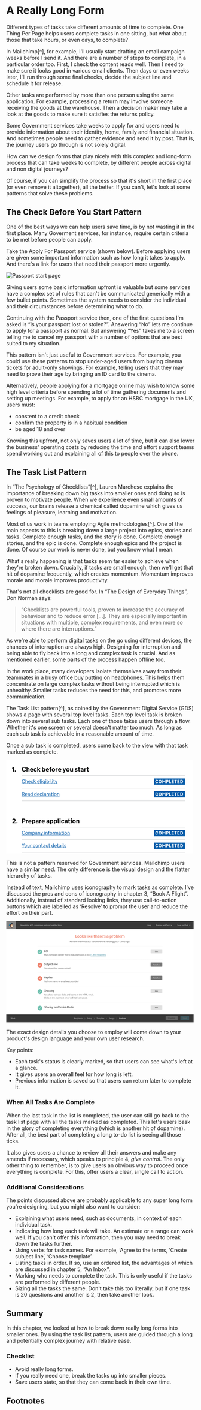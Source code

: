 # A Really Long Form

Different types of tasks take different amounts of time to complete. One Thing Per Page helps users complete tasks in one sitting, but what about those that take hours, or even days, to complete?

In Mailchimp[^], for example, I'll usually start drafting an email campaign weeks before I send it. And there are a number of steps to complete, in a particular order too. First, I check the content reads well. Then I need to make sure it looks good in various email clients. Then days or even weeks later, I'll run through some final checks, decide the subject line and schedule it for release.

Other tasks are performed by more than one person using the same application. For example, processing a return may involve someone receiving the goods at the warehouse. Then a decision maker may take a look at the goods to make sure it satisfies the returns policy.

Some Government services take weeks to apply for and users need to provide information about their identity, home, family and financial situation. And sometimes people need to gather evidence and send it by post. That is, the journey users go through is not solely digital.

How can we design forms that play nicely with this complex and long-form process that can take weeks to complete, by different people across digital and non digital journeys?

Of course, if you can simplify the process so that it's short in the first place (or even remove it altogether), all the better. If you can't, let's look at some patterns that solve these problems.

## The Check Before You Start Pattern

One of the best ways we can help users save time, is by not wasting it in the first place. Many Goverment services, for instance, require certain criteria to be met before people can apply. 

Take the Apply For Passport service (shown below). Before applying users are given some important information such as how long it takes to apply. And there's a link for users that need their passport more urgently.

![Passport start page](.)

Giving users some basic information upfront is valuable but some services have a complex set of rules that can't be communicated generically with a few bullet points. Sometimes the system needs to consider the individual and their circumstances before determining what to do.

Continuing with the Passport service then, one of the first questions I'm asked is “Is your passport lost or stolen?”. Answering “No” lets me continue to apply for a passport as normal. But answering “Yes” takes me to a screen telling me to cancel my passport with a number of options that are best suited to my situation.

This pattern isn't just useful to Government services. For example, you could use these patterns to stop under-aged users from buying cinema tickets for adult-only showings. For example, telling users that they may need to prove their age by bringing an ID card to the cinema.

Alternatively, people applying for a mortgage online may wish to know some high level criteria before spending a lot of time gathering documents and setting up meetings. For example, to apply for an HSBC mortgage in the UK, users must:

- constent to a credit check
- confirm the property is in a habitual condition
- be aged 18 and over

Knowing this upfront, not only saves users a lot of time, but it can also lower the business' operating costs by reducing the time and effort support teams spend working out and explaining all of this to people over the phone.

## The Task List Pattern

In “The Psychology of Checklists”[^], Lauren Marchese explains the importance of breaking down big tasks into smaller ones and doing so is proven to motivate people. When we experience even small amounts of success, our brains release a chemical called dopamine which gives us feelings of pleasure, learning and motivation.

Most of us work in teams employing Agile methodologies[^]. One of the main aspects to this is breaking down a large project into epics, stories and tasks. Complete enough tasks, and the story is done. Complete enough stories, and the epic is done. Complete enough epics and the project is done. Of course our work is never done, but you know what I mean.

What's really happening is that tasks seem far easier to achieve when they're broken down. Crucially, if tasks are small enough, then we'll get that hit of dopamine frequently, which creates momentum. Momentum improves morale and morale improves productivity.

That's not all checklists are good for. In “The Design of Everyday Things”, Don Norman says:

> “Checklists are powerful tools, proven to increase the accuracy of behaviour and to reduce error [...]. They are especially important in situations with multiple, complex requirements, and even more so where there are interruptions.”

As we're able to perform digital tasks on the go using different devices, the chances of interruption are always high. Designing for interruption and being able to fly back into a long and complex task is crucial. And as mentioned earlier, some parts of the process happen offline too.

In the work place, many developers isolate themselves away from their teammates in a busy office buy putting on headphones. This helps them concentrate on large complex tasks without being interrupted which is unhealthy. Smaller tasks reduces the need for this, and promotes more communication.

The Task List pattern[^], as coined by the Government Digital Service (GDS) shows a page with several top level tasks. Each top level task is broken down into several sub tasks. Each one of those takes users through a flow. Whether it's one screen or several doesn't matter too much. As long as each sub task is achievable in a reasonable amount of time.

Once a sub task is completed, users come back to the view with that task marked as complete.

![Task list Pattern](./images/10/task-list-pattern-gds.png)

This is not a pattern reserved for Government services. Mailchimp users have a similar need. The only difference is the visual design and the flatter hierarchy of tasks.

Instead of text, Mailchimp uses iconography to mark tasks as complete. I've discussed the pros and cons of iconography in chapter 3, “Book A Flight”. Additionally, instead of standard looking links, they use call-to-action buttons which are labelled as ‘Resolve’ to prompt the user and reduce the effort on their part.

![Mailchimp](./images/10/task-list-pattern-mailchimp.png)

The exact design details you choose to employ will come down to your product's design language and your own user research.

Key points:

- Each task's status is clearly marked, so that users can see what's left at a glance.
- It gives users an overall feel for how long is left.
- Previous information is saved so that users can return later to complete it.

### When All Tasks Are Complete

When the last task in the list is completed, the user can still go back to the task list page with all the tasks marked as completed. This let's users bask in the glory of completing everything (which is another hit of dopamine). After all, the best part of completing a long to-do list is seeing all those ticks.

It also gives users a chance to review all their answers and make any amends if necessary, which speaks to principle 4, *give control*. The only other thing to remember, is to give users an obvious way to proceed once everything is complete. For this, offer users a clear, single call to action.

### Additional Considerations

The points discussed above are probably applicable to any super long form you're designing, but you might also want to consider:

- Explaining what users need, such as documents, in context of each individual task.
- Indicating how long each task will take. An estimate or a range can work well. If you can't offer this information, then you may need to break down the tasks further.
- Using verbs for task names. For example, ‘Agree to the terms, ‘Create subject line’, ‘Choose template’.
- Listing tasks in order. If so, use an ordered list, the advantages of which are discussed in chapter 5, “An Inbox”.
- Marking who needs to complete the task. This is only useful if the tasks are performed by different people.
- Sizing all the tasks the same. Don't take this too literally, but if one task is 20 questions and another is 2, then take another look.

## Summary

In this chapter, we looked at how to break down really long forms into smaller ones. By using the task list pattern, users are guided through a long and potentially complex journey with relative ease.

### Checklist

- Avoid really long forms.
- If you really need one, break the tasks up into smaller pieces.
- Save users state, so that they can come back in their own time.

## Footnotes

[^ mailchimp]: https://mailchimp.com/
[^ checklists]: https://blog.trello.com/the-psychology-of-checklists-why-setting-small-goals-motivates-us-to-accomplish-bigger-things
[^ agile]: https://en.wikipedia.org/wiki/Agile_software_development
[^ task list]: https://designnotes.blog.gov.uk/2017/04/04/weve-published-the-task-list-pattern/